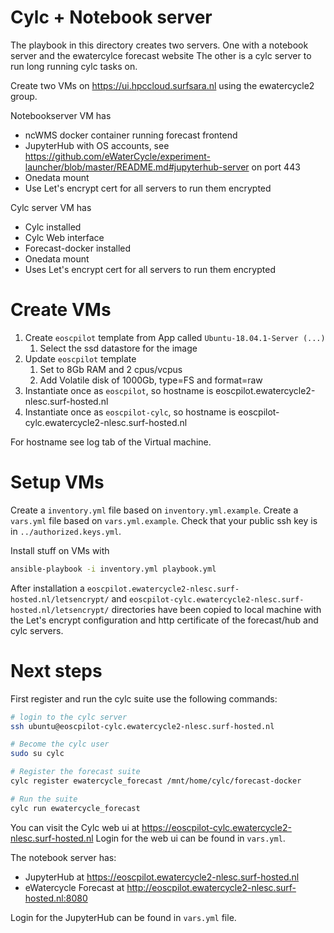 # Cylc + Notebook server

The playbook in this directory creates two servers. One with a notebook server and the ewatercylce forecast website
The other is a cylc server to run long running cylc tasks on.

Create two VMs on https://ui.hpccloud.surfsara.nl using the ewatercycle2 group.

Notebookserver VM has
* ncWMS docker container running forecast frontend
* JupyterHub with OS accounts, see https://github.com/eWaterCycle/experiment-launcher/blob/master/README.md#jupyterhub-server on port 443
* Onedata mount
* Use Let's encrypt cert for all servers to run them encrypted

Cylc server VM has
* Cylc installed
* Cylc Web interface
* Forecast-docker installed
* Onedata mount
* Uses Let's encrypt cert for all servers to run them encrypted

# Create VMs

1. Create `eoscpilot` template from App called `Ubuntu-18.04.1-Server (...)`
    1. Select the ssd datastore for the image
2. Update `eoscpilot` template
    1. Set to 8Gb RAM and 2 cpus/vcpus
    2. Add Volatile disk of 1000Gb, type=FS and format=raw
5. Instantiate once as `eoscpilot`, so hostname is eoscpilot.ewatercycle2-nlesc.surf-hosted.nl
5. Instantiate once as `eoscpilot-cylc`, so hostname is eoscpilot-cylc.ewatercycle2-nlesc.surf-hosted.nl

For hostname see log tab of the Virtual machine.

# Setup VMs

Create a `inventory.yml` file based on `inventory.yml.example`.
Create a `vars.yml` file based on `vars.yml.example`.
Check that your public ssh key is in `../authorized.keys.yml`.

Install stuff on VMs with

```bash
ansible-playbook -i inventory.yml playbook.yml
```

After installation a `eoscpilot.ewatercycle2-nlesc.surf-hosted.nl/letsencrypt/` and `eoscpilot-cylc.ewatercycle2-nlesc.surf-hosted.nl/letsencrypt/` directories have been copied to local machine with the Let's encrypt configuration and http certificate of the forecast/hub and cylc servers.

# Next steps

First register and run the cylc suite use the following commands:

```bash
# login to the cylc server
ssh ubuntu@eoscpilot-cylc.ewatercycle2-nlesc.surf-hosted.nl

# Become the cylc user
sudo su cylc

# Register the forecast suite
cylc register ewatercycle_forecast /mnt/home/cylc/forecast-docker

# Run the suite
cylc run ewatercycle_forecast
```

You can visit the Cylc web ui at https://eoscpilot-cylc.ewatercycle2-nlesc.surf-hosted.nl
Login for the web ui can be found in `vars.yml`.

The notebook server has:
* JupyterHub at https://eoscpilot.ewatercycle2-nlesc.surf-hosted.nl
* eWatercycle Forecast at http://eoscpilot.ewatercycle2-nlesc.surf-hosted.nl:8080

Login for the JupyterHub can be found in `vars.yml` file.
